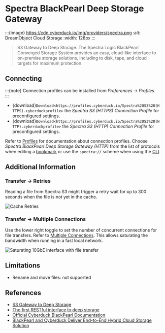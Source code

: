 Spectra BlackPearl Deep Storage Gateway
====

:::{image} https://cdn.cyberduck.io/img/providers/spectra.png
:alt: DreamObject Cloud Storage
:width: 128px
:::

> S3 Gateway to Deep Storage. The Spectra Logic BlackPearl Converged Storage System provides an easy, cloud-like interface to on-premise storage solutions, including to disk, tape, and cloud targets for maximum protection.

## Connecting

:::{note}
Connection profiles can be installed from *Preferences → Profiles*.
:::

- {download}`Download<https://profiles.cyberduck.io/Spectra%20S3%20(HTTPS).cyberduckprofile>` the *Spectra S3 (HTTPS) Connection Profile* for preconfigured settings.
- {download}`Download<https://profiles.cyberduck.io/Spectra%20S3%20(HTTP).cyberduckprofile>` the *Spectra S3 (HTTP) Connection Profile* for preconfigured settings.

Refer to [Profiles](../../cyberduck/connection.md#connection-profiles) for documentation about connection profiles. Choose *Spectra BlackPearl Deep Storage Gateway (HTTP)* from the list of protocols when editing a [bookmark](../../cyberduck/bookmarks.md) or use the `spectra://` scheme when using the [CLI](../../cli/index).

## Additional Information

### Transfer → Retries

Reading a file from Spectra S3 might trigger a retry wait for up to 300 seconds when the file is not yet in the cache.

![Cache Retries](_images/Cache_Retry.png)

### Transfer → Multiple Connections

Use the lower right toggle to set the number of concurrent connections for file transfers. Refer to [Multiple Connections](../../cyberduck/transfer.md#connections). This allows saturating the bandwidth when running in a fast local network.

![Saturating 10GbE interface with file transfer](_images/10GbE_Transfer.png)

## Limitations

- Rename and move files: not supported

## References

- [S3 Gateway to Deep Storage](https://www.spectralogic.com/products/blackpearl/)
- [The first RESTful interface to deep storage](https://www.spectralogic.com/products/spectra-s3/)
- [Official Cyberduck BlackPearl Documentation](https://developer.spectralogic.com/cyberduck/)
- [BlackPearl and Cyberduck Deliver End-to-End Hybrid Cloud Storage Solution](https://edge.spectralogic.com/index.cfm?&fuseaction=home.displayFile&DocID=4839)
